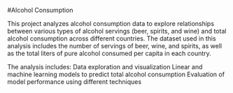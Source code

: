 #Alcohol Consumption

This project analyzes alcohol consumption data to explore relationships between various types of alcohol servings (beer, spirits, and wine) and total alcohol consumption across different countries. 
The dataset used in this analysis includes the number of servings of beer, wine, and spirits, as well as the total liters of pure alcohol consumed per capita in each country.

The analysis includes:
Data exploration and visualization
Linear and machine learning models to predict total alcohol consumption
Evaluation of model performance using different techniques
